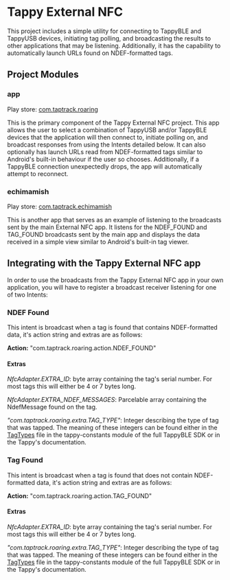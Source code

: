 # Tappy External NFC

This project includes a simple utility for connecting to TappyBLE and TappyUSB devices, initiating tag polling,
and broadcasting the results to other applications that may be listening. Additionally, it has the
capability to automatically launch URLs found on NDEF-formatted tags.

## Project Modules

### app

Play store: [com.taptrack.roaring](https://play.google.com/store/apps/details?id=com.taptrack.roaring)

This is the primary component of the Tappy External NFC project. This app allows the user to select a
combination of TappyUSB and/or TappyBLE devices that the application will then connect to, initiate polling
on, and broadcast responses from using the Intents detailed below.  It can also optionally has
launch URLs read from NDEF-formatted tags similar to Android's built-in behaviour if the user so chooses.
Additionally, if a TappyBLE connection unexpectedly drops, the app will automatically attempt to reconnect.

### echimamish

Play store: [com.taptrack.echimamish](https://play.google.com/store/apps/details?id=com.taptrack.echimamish)

This is another app that serves as an example of listening to the broadcasts sent by the main
External NFC app. It listens for the NDEF_FOUND and TAG_FOUND broadcasts sent by the main app
and displays the data received in a simple view similar to Android's built-in tag viewer.

## Integrating with the Tappy External NFC app

In order to use the broadcasts from the Tappy External NFC app in your own application, you will
have to register a broadcast receiver listening for one of two Intents:

### NDEF Found

This intent is broadcast when a tag is found that contains NDEF-formatted data, it's action string
and extras are as follows:

__Action:__ "com.taptrack.roaring.action.NDEF_FOUND"

#### Extras
_NfcAdapter.EXTRA_ID_: byte array containing the tag's serial number. For most tags this will either
be 4 or 7 bytes long.

_NfcAdapter.EXTRA_NDEF_MESSAGES_: Parcelable array containing the NdefMessage found on the tag.

_"com.taptrack.roaring.extra.TAG_TYPE"_: Integer describing the type of tag that was tapped. The meaning
of these integers can be found either in the [TagTypes](https://github.com/TapTrack/TappyBLE/blob/master/tappy-constants/src/main/java/com/taptrack/tcmptappy/tappy/constants/TagTypes.java)
file in the tappy-constants module of the full TappyBLE SDK or in the Tappy's documentation.


### Tag Found

This intent is broadcast when a tag is found that does not contain NDEF-formatted data, it's action string
and extras are as follows:

__Action:__ "com.taptrack.roaring.action.TAG_FOUND"

#### Extras
_NfcAdapter.EXTRA_ID_: byte array containing the tag's serial number. For most tags this will either
be 4 or 7 bytes long.

_"com.taptrack.roaring.extra.TAG_TYPE"_: Integer describing the type of tag that was tapped. The meaning
of these integers can be found either in the [TagTypes](https://github.com/TapTrack/TappyBLE/blob/master/tappy-constants/src/main/java/com/taptrack/tcmptappy/tappy/constants/TagTypes.java)
file in the tappy-constants module of the full TappyBLE SDK or in the Tappy's documentation.
